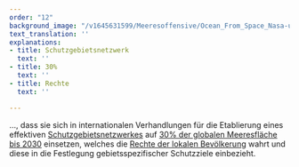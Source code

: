 ```yaml
---
order: "12"
background_image: "/v1645631599/Meeresoffensive/Ocean_From_Space_Nasa-unsplash_z0znzq.jpg"
text_translation: ''
explanations:
- title: Schutzgebietsnetzwerk
  text: ''
- title: 30%
  text: ''
- title: Rechte
  text: ''

---
```

…, dass sie sich in internationalen Verhandlungen für die Etablierung eines effektiven [Schutzgebietsnetzwerkes](# "Schutzgebietsnetzwerk") auf [30% der globalen Meeresfläche bis 2030](# "30%") einsetzen, welches die [Rechte der lokalen Bevölkerung](# "Rechte") wahrt und diese in die Festlegung gebietsspezifischer Schutzziele einbezieht.
